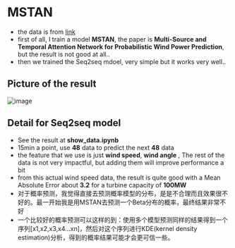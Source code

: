 # MSTAN
- the data is from [link](https://github.com/Bob05757/Renewable-energy-generation-input-feature-variables-analysis)
- first of all, I train a model  **MSTAN**, the paper is **Multi-Source and Temporal Attention Network for Probabilistic Wind Power Prediction**, but the result is not good at all..
- then we trained the Seq2seq mdoel, very simple but it works very well..
## Picture of the result
![image](https://github.com/liuyalin-tanguy/MSTAN/assets/49784245/c4f3a15a-e31a-4949-a9ad-bcb34d6f3ad2)
## Detail for Seq2seq model
- See the result at **show_data.ipynb**
- 15min a point, use **48** data to predict the next **48** data 
- the feature that we use is just **wind speed**, **wind angle** , The rest of the data is not very impactful, but adding them will improve performance a bit
- from this actual wind speed data, the result is quite good with a Mean Absolute Error about **3.2** for a turbine capacity of **100MW**
- 对于概率预测，我觉得直接去预测概率模型的分布，是是不合理而且效果很不好的。最一开始我是用MSTAN去预测一个Beta分布的概率，最终结果非常不好
- 一个比较好的概率预测可以这样的到：使用多个模型预测同样的结果得到一个序列[x1,x2,x3,x4...xn]，然后对这个序列进行KDE(kernel density estimation)分析，得到的概率结果可能才会更可信一些。

